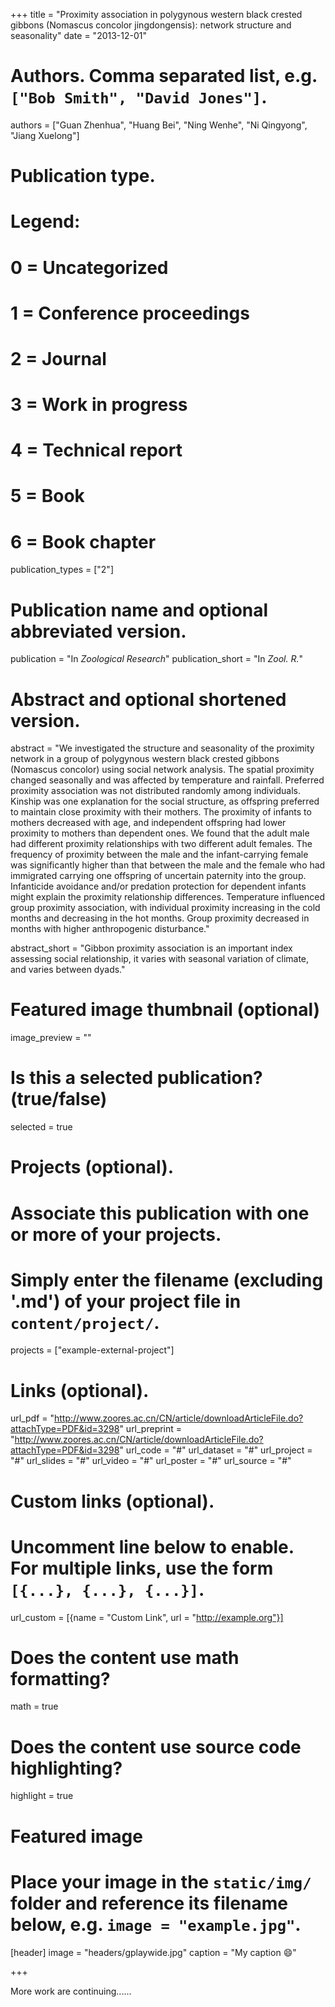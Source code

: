 +++
title = "Proximity association in polygynous western black crested gibbons (Nomascus concolor jingdongensis): network structure and seasonality"
date = "2013-12-01"

# Authors. Comma separated list, e.g. `["Bob Smith", "David Jones"]`.
authors = ["Guan Zhenhua", "Huang Bei", "Ning Wenhe", "Ni Qingyong", "Jiang Xuelong"]

# Publication type.
# Legend:
# 0 = Uncategorized
# 1 = Conference proceedings
# 2 = Journal
# 3 = Work in progress
# 4 = Technical report
# 5 = Book
# 6 = Book chapter
publication_types = ["2"]

# Publication name and optional abbreviated version.
publication = "In *Zoological Research*"
publication_short = "In *Zool. R.*"

# Abstract and optional shortened version.
abstract = "We investigated the structure and seasonality of the proximity network in a group of polygynous western black crested gibbons (Nomascus concolor) using social network analysis. The spatial proximity changed seasonally and was affected by temperature and rainfall. Preferred proximity association was not distributed randomly among individuals. Kinship was one explanation for the social structure, as offspring preferred to maintain close proximity with their mothers. The proximity of infants to mothers decreased with age, and independent offspring had lower proximity to mothers than dependent ones. We found that the adult male had different proximity relationships with two different adult females. The frequency of proximity between the male and the infant-carrying female was significantly higher than that between the male and the female who had immigrated carrying one offspring of uncertain paternity into the group. Infanticide avoidance and/or predation protection for dependent infants might explain
the proximity relationship differences. Temperature influenced group proximity association, with individual proximity increasing in the cold months and decreasing in the hot months. Group proximity decreased in months with higher anthropogenic disturbance."

abstract_short = "Gibbon proximity association is an important index assessing social relationship, it varies with seasonal variation of climate, and varies between dyads."

# Featured image thumbnail (optional)
image_preview = ""

# Is this a selected publication? (true/false)
selected = true

# Projects (optional).
#   Associate this publication with one or more of your projects.
#   Simply enter the filename (excluding '.md') of your project file in `content/project/`.
projects = ["example-external-project"]

# Links (optional).
url_pdf = "http://www.zoores.ac.cn/CN/article/downloadArticleFile.do?attachType=PDF&id=3298"
url_preprint = "http://www.zoores.ac.cn/CN/article/downloadArticleFile.do?attachType=PDF&id=3298"
url_code = "#"
url_dataset = "#"
url_project = "#"
url_slides = "#"
url_video = "#"
url_poster = "#"
url_source = "#"

# Custom links (optional).
#   Uncomment line below to enable. For multiple links, use the form `[{...}, {...}, {...}]`.
url_custom = [{name = "Custom Link", url = "http://example.org"}]

# Does the content use math formatting?
math = true

# Does the content use source code highlighting?
highlight = true

# Featured image
# Place your image in the `static/img/` folder and reference its filename below, e.g. `image = "example.jpg"`.
[header]
image = "headers/gplaywide.jpg"
caption = "My caption :smile:"

+++

More work are continuing......
